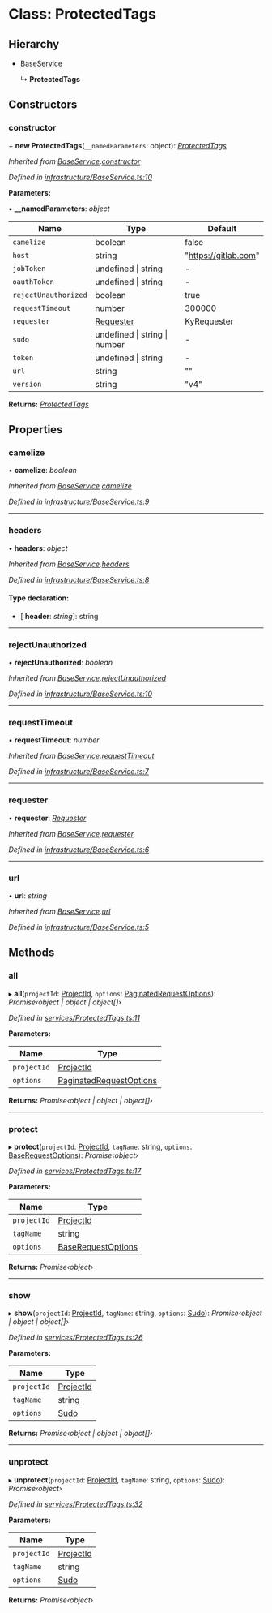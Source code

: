 # Class: ProtectedTags

## Hierarchy

* [BaseService](_infrastructure_baseservice_.baseservice.md)

  ↳ **ProtectedTags**

## Constructors

###  constructor

\+ **new ProtectedTags**(`__namedParameters`: object): *[ProtectedTags](_services_protectedtags_.protectedtags.md)*

*Inherited from [BaseService](_infrastructure_baseservice_.baseservice.md).[constructor](_infrastructure_baseservice_.baseservice.md#constructor)*

*Defined in [infrastructure/BaseService.ts:10](https://github.com/arsdehnel/node-gitlab/blob/c2ee9bb/src/infrastructure/BaseService.ts#L10)*

**Parameters:**

▪ **__namedParameters**: *object*

Name | Type | Default |
------ | ------ | ------ |
`camelize` | boolean | false |
`host` | string | "https://gitlab.com" |
`jobToken` | undefined &#124; string | - |
`oauthToken` | undefined &#124; string | - |
`rejectUnauthorized` | boolean | true |
`requestTimeout` | number | 300000 |
`requester` | [Requester](../interfaces/_infrastructure_index_.requester.md) |  KyRequester |
`sudo` | undefined &#124; string &#124; number | - |
`token` | undefined &#124; string | - |
`url` | string | "" |
`version` | string | "v4" |

**Returns:** *[ProtectedTags](_services_protectedtags_.protectedtags.md)*

## Properties

###  camelize

• **camelize**: *boolean*

*Inherited from [BaseService](_infrastructure_baseservice_.baseservice.md).[camelize](_infrastructure_baseservice_.baseservice.md#camelize)*

*Defined in [infrastructure/BaseService.ts:9](https://github.com/arsdehnel/node-gitlab/blob/c2ee9bb/src/infrastructure/BaseService.ts#L9)*

___

###  headers

• **headers**: *object*

*Inherited from [BaseService](_infrastructure_baseservice_.baseservice.md).[headers](_infrastructure_baseservice_.baseservice.md#headers)*

*Defined in [infrastructure/BaseService.ts:8](https://github.com/arsdehnel/node-gitlab/blob/c2ee9bb/src/infrastructure/BaseService.ts#L8)*

#### Type declaration:

* \[ **header**: *string*\]: string

___

###  rejectUnauthorized

• **rejectUnauthorized**: *boolean*

*Inherited from [BaseService](_infrastructure_baseservice_.baseservice.md).[rejectUnauthorized](_infrastructure_baseservice_.baseservice.md#rejectunauthorized)*

*Defined in [infrastructure/BaseService.ts:10](https://github.com/arsdehnel/node-gitlab/blob/c2ee9bb/src/infrastructure/BaseService.ts#L10)*

___

###  requestTimeout

• **requestTimeout**: *number*

*Inherited from [BaseService](_infrastructure_baseservice_.baseservice.md).[requestTimeout](_infrastructure_baseservice_.baseservice.md#requesttimeout)*

*Defined in [infrastructure/BaseService.ts:7](https://github.com/arsdehnel/node-gitlab/blob/c2ee9bb/src/infrastructure/BaseService.ts#L7)*

___

###  requester

• **requester**: *[Requester](../interfaces/_infrastructure_index_.requester.md)*

*Inherited from [BaseService](_infrastructure_baseservice_.baseservice.md).[requester](_infrastructure_baseservice_.baseservice.md#requester)*

*Defined in [infrastructure/BaseService.ts:6](https://github.com/arsdehnel/node-gitlab/blob/c2ee9bb/src/infrastructure/BaseService.ts#L6)*

___

###  url

• **url**: *string*

*Inherited from [BaseService](_infrastructure_baseservice_.baseservice.md).[url](_infrastructure_baseservice_.baseservice.md#url)*

*Defined in [infrastructure/BaseService.ts:5](https://github.com/arsdehnel/node-gitlab/blob/c2ee9bb/src/infrastructure/BaseService.ts#L5)*

## Methods

###  all

▸ **all**(`projectId`: [ProjectId](../modules/_services_index_.md#projectid), `options`: [PaginatedRequestOptions](../interfaces/_infrastructure_index_.paginatedrequestoptions.md)): *Promise‹object | object | object[]›*

*Defined in [services/ProtectedTags.ts:11](https://github.com/arsdehnel/node-gitlab/blob/c2ee9bb/src/services/ProtectedTags.ts#L11)*

**Parameters:**

Name | Type |
------ | ------ |
`projectId` | [ProjectId](../modules/_services_index_.md#projectid) |
`options` | [PaginatedRequestOptions](../interfaces/_infrastructure_index_.paginatedrequestoptions.md) |

**Returns:** *Promise‹object | object | object[]›*

___

###  protect

▸ **protect**(`projectId`: [ProjectId](../modules/_services_index_.md#projectid), `tagName`: string, `options`: [BaseRequestOptions](../interfaces/_infrastructure_index_.baserequestoptions.md)): *Promise‹object›*

*Defined in [services/ProtectedTags.ts:17](https://github.com/arsdehnel/node-gitlab/blob/c2ee9bb/src/services/ProtectedTags.ts#L17)*

**Parameters:**

Name | Type |
------ | ------ |
`projectId` | [ProjectId](../modules/_services_index_.md#projectid) |
`tagName` | string |
`options` | [BaseRequestOptions](../interfaces/_infrastructure_index_.baserequestoptions.md) |

**Returns:** *Promise‹object›*

___

###  show

▸ **show**(`projectId`: [ProjectId](../modules/_services_index_.md#projectid), `tagName`: string, `options`: [Sudo](../interfaces/_infrastructure_index_.sudo.md)): *Promise‹object | object | object[]›*

*Defined in [services/ProtectedTags.ts:26](https://github.com/arsdehnel/node-gitlab/blob/c2ee9bb/src/services/ProtectedTags.ts#L26)*

**Parameters:**

Name | Type |
------ | ------ |
`projectId` | [ProjectId](../modules/_services_index_.md#projectid) |
`tagName` | string |
`options` | [Sudo](../interfaces/_infrastructure_index_.sudo.md) |

**Returns:** *Promise‹object | object | object[]›*

___

###  unprotect

▸ **unprotect**(`projectId`: [ProjectId](../modules/_services_index_.md#projectid), `tagName`: string, `options`: [Sudo](../interfaces/_infrastructure_index_.sudo.md)): *Promise‹object›*

*Defined in [services/ProtectedTags.ts:32](https://github.com/arsdehnel/node-gitlab/blob/c2ee9bb/src/services/ProtectedTags.ts#L32)*

**Parameters:**

Name | Type |
------ | ------ |
`projectId` | [ProjectId](../modules/_services_index_.md#projectid) |
`tagName` | string |
`options` | [Sudo](../interfaces/_infrastructure_index_.sudo.md) |

**Returns:** *Promise‹object›*
